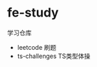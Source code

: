 <!--
 * @Description: 
 * @version: 
 * @Author: 初柒
 * @Date: 2022-02-07 21:07:06
 * @LastEditors: 初柒
 * @LastEditTime: 2022-02-07 21:18:08
-->
# fe-study
学习仓库
- leetcode 刷题
- ts-challenges TS类型体操
